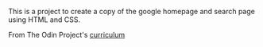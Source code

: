 This is a project to create a copy of the google homepage and search page using HTML and CSS.

From The Odin Project's [curriculum](http://www.theodinproject.com/web-development-101/html-css)